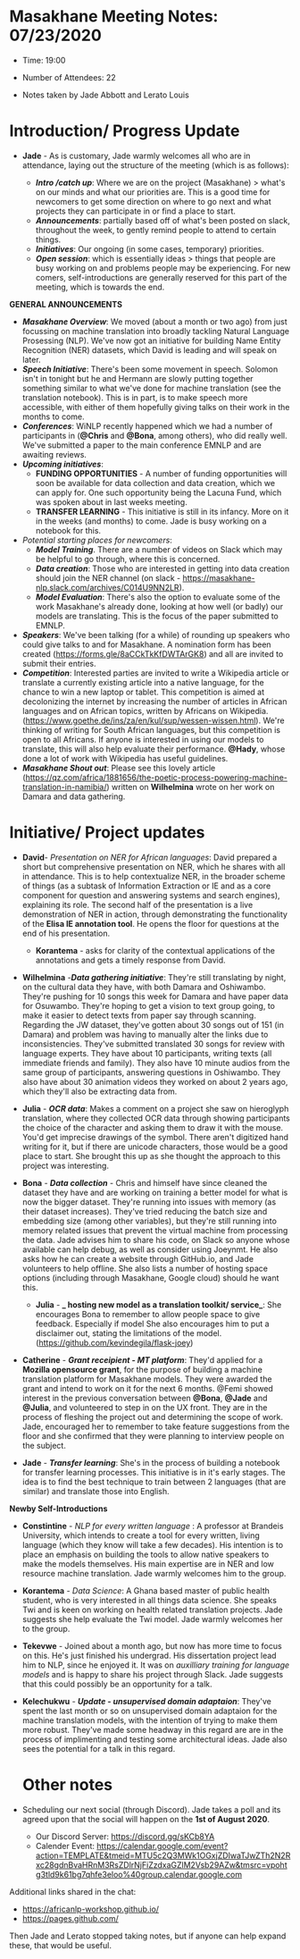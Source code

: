 # Masakhane Meeting Notes: 07/23/2020

- Time: 19:00

- Number of Attendees: 22

- Notes taken by Jade Abbott and Lerato Louis

# Introduction/ Progress Update

- **Jade** - As is customary, Jade warmly welcomes all who are in attendance, laying out the structure of the meeting (which is as follows):
  
  - **_Intro /catch up_**:  Where we are on the project (Masakhane) > what's on our minds and what our priorities are.
  This is a good time for newcomers to get some direction on where to go next and what projects they can participate in or find a place to start. 
  - **_Announcements_**: partially based off of what's been posted on slack, throughout the week, to gently remind people to attend to certain things.
  - **_Initiatives_**: Our ongoing (in some cases, temporary) priorities. 
  - **_Open session_**: which is essentially ideas > things that people are busy working on and problems people may be experiencing. 
  For new comers, self-introductions are generally reserved for this part of the meeting, which is towards the end. 

**GENERAL ANNOUNCEMENTS** 

- **_Masakhane Overview_**: We moved (about a month or two ago) from just focussing on machine translation into broadly tackling Natural Language Prosessing (NLP). 
  We've now got an initiative for building Name Entity Recognition (NER) datasets, which David is leading and will speak on later.
- **_Speech Initiative_**: There's been some movement in speech. Solomon isn't in tonight but he and Hermann are slowly putting together something similar to what we've done for 
  machine translation (see the translation notebook). This is in part, is to make speech more accessible, with either of them hopefully giving talks on their work in the months 
  to come.
- **_Conferences_**: WiNLP recently happened which we had a number of participants in (**@Chris** and **@Bona**, among others), who did really well. We've submitted a paper to 
  the main conference EMNLP and are awaiting reviews.
- **_Upcoming initiatives_**:
  - **FUNDING OPPORTUNITIES** - A number of funding opportunities will soon be available for data collection and data creation, which we can apply for. One such opportunity 
    being the Lacuna Fund, which was spoken about in last weeks meeting.
  - **TRANSFER LEARNING** - This initiative is still in its infancy. More on it in the weeks (and months) to come. Jade is busy working on a notebook for this.
- _Potential starting places for newcomers_: 
  - **_Model Training_**. There are a number of videos on Slack which may be helpful to go through, where this is concerned.
  - **_Data creation_**: Those who are interested in getting into data creation should join the NER channel (on slack - https://masakhane-nlp.slack.com/archives/C014U9NN2LR). 
  - **_Model Evaluation_**: There's also the option to evaluate some of the work Masakhane's already done, looking at how well (or badly) our models are translating. 
    This is the focus of the paper submitted to EMNLP.
- **_Speakers_**: We've been talking (for a while) of rounding up speakers who could give talks to and for Masakhane. A nomination form has been created 
   (https://forms.gle/8aCCkTkKfDWTArGK8) and all are invited to submit their entries. 
- **_Competition_**: Interested parties are invited to write a Wikipedia article or translate a currently existing article into a native language, for the chance to win a new 
    laptop or tablet. This competition is aimed at decolonizing the internet by increasing the number of articles in African languages and on African topics, written by Africans on 
    Wikipedia. (https://www.goethe.de/ins/za/en/kul/sup/wessen-wissen.html). We're thinking of writing for South African languages, but this competition is open to all Africans.
    If anyone is interested in using our models to translate, this will also help evaluate their performance. **@Hady**, whose done a lot of work with Wikipedia has useful 
    guidelines. 
- **_Masakhane Shout out_**: Please see this lovely article (https://qz.com/africa/1881656/the-poetic-process-powering-machine-translation-in-namibia/) written on 
  **Wilhelmina** wrote on her work on Damara and data gathering.

# Initiative/ Project updates

- **David**- _Presentation on NER for African languages_: David prepared a short but comprehensive presentation on NER, which he shares with all in attendance. 
  This is to help contextualize NER, in the broader scheme of things (as a subtask of Information Extraction or IE and as a core component for question and answering systems 
  and search engines), explaining its role. The second half of the presentation is a live demonstration of NER in action, through demonstrating the functionality of
  the **Elisa IE annotation tool**. He opens the floor for questions at the end of his presentation.
  - **Korantema** - asks for clarity of the contextual applications of the annotations and gets a timely response from David.

- **Wilhelmina** -**_Data gathering initiative_**: They're still translating by night, on the cultural data they have, with both Damara and Oshiwambo. They're pushing for 10 
songs this week for Damara and have paper data for Osuwambo. They're hoping to get a vision to text group going, to make it easier to detect texts from paper
say through scanning. Regarding the JW dataset, they've gotten about 30 songs out of 151 (in Damara) and problem was having to manually alter the links due to
inconsistencies. They've submitted translated 30 songs for review with language experts. They have about 10 participants, writing texts (all immediate friends and family).
They also have 10 minute audios from the same group of participants, answering questions in Oshiwambo. They also have about 30 animation videos they worked on about 2 years ago,
which they'll also be extracting data from.

- **Julia** - **_OCR data_**: Makes a comment on a project she saw on hieroglyph translation, where they collected OCR data through showing participants the choice of the 
  character and asking them to draw it with the mouse. You'd get imprecise drawings of the symbol. There aren't digitized hand writing for it, but if there are unicode 
  characters, those would be a good place to start. She brought this up as she thought the approach to this project was interesting.

- **Bona** - **_Data collection_** - Chris and himself have since cleaned the dataset they have and are working on training a better model for what is now the bigger dataset. 
  They're running into issues with memory (as their dataset increases). They've tried reducing the batch size and embedding size (among other variables), 
  but they're still running into memory related issues that prevent the virtual machine from processing the data. 
  Jade advises him to share his code, on Slack so anyone whose available can help debug, as well as consider using Joeynmt. He also asks how he can create a website through 
  GitHub.io, and Jade volunteers to help offline. She also lists a number of hosting space options (including through Masakhane, Google cloud) should he want this. 
  - **Julia** - **_ hosting new model as a translation toolkit/ service_**: She encourages Bona to remember to allow people space to give feedback. Especially if model 
  She also encourages him to put a disclaimer out, stating the limitations of the model. (https://github.com/kevindegila/flask-joey)

- **Catherine** - **_Grant receipient - MT platform_**: They'd applied for a **Mozilla opensource grant**, for the purpose of building a machine translation platform for 
   Masakhane models. They were awarded the grant and intend to work on it for the next 6 months. @Femi showed interest in the previous conversation between 
   **@Bona**, **@Jade** and **@Julia**, and volunteered to step in on the UX front. They are in the process of fleshing the project out and determining the scope of 
   work. Jade, encouraged her to remember to take feature suggestions from the floor and she confirmed that they were planning to interview people on the subject.
  
- **Jade** - **_Transfer learning_**: She's in the process of building a notebook for transfer learning processes. This initiative is in it's early stages. 
  The idea is to find the best technique to train between 2 languages (that are similar) and translate those into English. 
 
 **Newby Self-Introductions**
 
- **Constintine** - _NLP for every written language_ : A professor at Brandeis University, which intends to create a tool for every written, living 
  language (which they know will take a few decades). His intention is to place an emphasis on building the tools to allow native speakers to make the models themselves. 
  His main expertise are in NER and low resource machine translation. Jade warmly welcomes him to the group.
  
- **Korantema** - _Data Science_: A Ghana based master of public health student, who is very interested in all things data science. She speaks Twi and is keen on working 
  on health related translation projects. Jade suggests she help evaluate the Twi model. Jade warmly welcomes her to the group.
  
- **Tekevwe** - Joined about a month ago, but now has more time to focus on this. He's just finished his undergrad. His dissertation project lead him to NLP, since he enjoyed 
it. It was on _auxilliary training for language models_ and is happy to share his project through Slack. Jade suggests that this could possibly be an opportunity for a talk.



- **Kelechukwu** - **_Update - unsupervised domain adaptaion_**: They've spent the last month or so on unsupervised domain adaptaion for the machine translation models, 
  with the intention of trying to make them more robust. They've made some headway in this regard are are in the process of implimenting and testing some architectural ideas.
  Jade also sees the potential for a talk in this regard.
  
  # Other notes
  
- Scheduling our next social (through Discord). Jade takes a poll and its agreed upon that the social will happen on the **1st of August 2020**.
   - Our Discord Server: https://discord.gg/sKCb8YA
   - Calender Event: https://calendar.google.com/event?action=TEMPLATE&tmeid=MTU5c2Q3MWk1OGxjZDIwaTJwZTh2N2Rxc28gdnBvaHRnM3RsZDlrNjFiZzdxaGZlM2Vsb29AZw&tmsrc=vpohtg3tld9k61bg7qhfe3eloo%40group.calendar.google.com

Additional links shared in the chat: 
  - https://africanlp-workshop.github.io/
  - https://pages.github.com/

Then Jade and Lerato stopped taking notes, but if anyone can help expand these, that would be useful.

